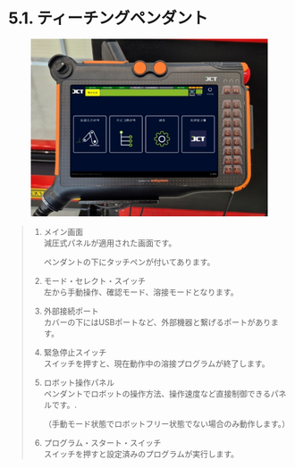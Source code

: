 # 5.1. ティーチングペンダント

<figure><img src="../images/jp/chapter5/section1.1.jpg" alt="" width="563"><figcaption></figcaption></figure>

> 1.  メイン画面\
>     減圧式パネルが適用された画面です。
>
>     ペンダントの下にタッチペンが付いてあります。
> 2. モード・セレクト・スイッチ\
>    左から手動操作、確認モード、溶接モードとなります。
> 3. 外部接続ポート\
>    カバーの下にはUSBポートなど、外部機器と繋げるポートがあります。
> 4. 緊急停止スイッチ\
>    スイッチを押すと、現在動作中の溶接プログラムが終了します。
> 5.  ロボット操作パネル\
>     ペンダントでロボットの操作方法、操作速度など直接制御できるパネルです。.
>
>     （手動モード状態でロボットフリー状態でない場合のみ動作します。）
> 6. プログラム・スタート・スイッチ\
>    スイッチを押すと設定済みのプログラムが実行します。

